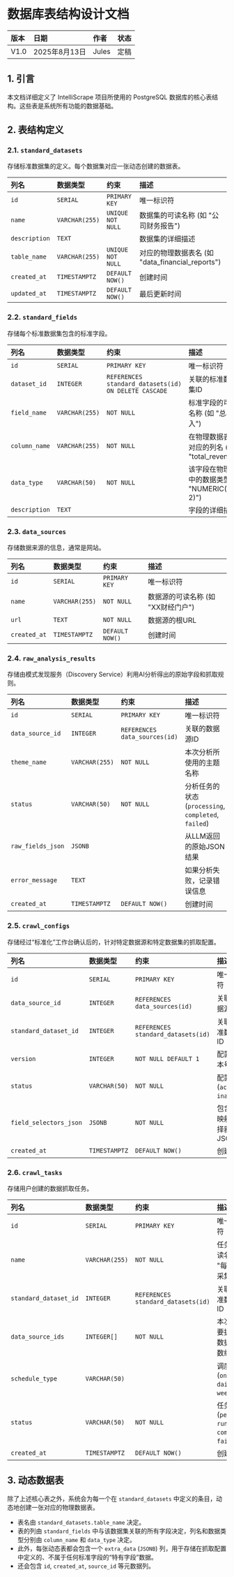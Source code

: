 # 数据库表结构设计文档

| 版本 | 日期 | 作者 | 状态 |
| :---- | :---- | :---- | :---- |
| V1.0 | 2025年8月13日 | Jules | 定稿 |

## 1. 引言

本文档详细定义了 IntelliScrape 项目所使用的 PostgreSQL 数据库的核心表结构。这些表是系统所有功能的数据基础。

## 2. 表结构定义

### 2.1. `standard_datasets`
存储标准数据集的定义。每个数据集对应一张动态创建的数据表。

| 列名 | 数据类型 | 约束 | 描述 |
| :--- | :--- | :--- | :--- |
| `id` | `SERIAL` | `PRIMARY KEY` | 唯一标识符 |
| `name` | `VARCHAR(255)` | `UNIQUE NOT NULL` | 数据集的可读名称 (如 "公司财务报告") |
| `description` | `TEXT` | | 数据集的详细描述 |
| `table_name` | `VARCHAR(255)` | `UNIQUE NOT NULL` | 对应的物理数据表名 (如 "data_financial_reports") |
| `created_at` | `TIMESTAMPTZ` | `DEFAULT NOW()` | 创建时间 |
| `updated_at` | `TIMESTAMPTZ` | `DEFAULT NOW()` | 最后更新时间 |

### 2.2. `standard_fields`
存储每个标准数据集包含的标准字段。

| 列名 | 数据类型 | 约束 | 描述 |
| :--- | :--- | :--- | :--- |
| `id` | `SERIAL` | `PRIMARY KEY` | 唯一标识符 |
| `dataset_id` | `INTEGER` | `REFERENCES standard_datasets(id) ON DELETE CASCADE` | 关联的标准数据集ID |
| `field_name` | `VARCHAR(255)` | `NOT NULL` | 标准字段的可读名称 (如 "总收入") |
| `column_name` | `VARCHAR(255)` | `NOT NULL` | 在物理数据表中对应的列名 (如 "total_revenue") |
| `data_type` | `VARCHAR(50)` | `NOT NULL` | 该字段在物理表中的数据类型 (如 "NUMERIC(18, 2)") |
| `description` | `TEXT` | | 字段的详细描述 |

### 2.3. `data_sources`
存储数据来源的信息，通常是网站。

| 列名 | 数据类型 | 约束 | 描述 |
| :--- | :--- | :--- | :--- |
| `id` | `SERIAL` | `PRIMARY KEY` | 唯一标识符 |
| `name` | `VARCHAR(255)` | `NOT NULL` | 数据源的可读名称 (如 "XX财经门户") |
| `url` | `TEXT` | `NOT NULL` | 数据源的根URL |
| `created_at` | `TIMESTAMPTZ` | `DEFAULT NOW()` | 创建时间 |

### 2.4. `raw_analysis_results`
存储由模式发现服务（Discovery Service）利用AI分析得出的原始字段和抓取规则。

| 列名 | 数据类型 | 约束 | 描述 |
| :--- | :--- | :--- | :--- |
| `id` | `SERIAL` | `PRIMARY KEY` | 唯一标识符 |
| `data_source_id` | `INTEGER` | `REFERENCES data_sources(id)` | 关联的数据源ID |
| `theme_name` | `VARCHAR(255)` | `NOT NULL` | 本次分析所使用的主题名称 |
| `status` | `VARCHAR(50)` | `NOT NULL` | 分析任务的状态 (`processing`, `completed`, `failed`) |
| `raw_fields_json`| `JSONB` | | 从LLM返回的原始JSON结果 |
| `error_message` | `TEXT` | | 如果分析失败，记录错误信息 |
| `created_at` | `TIMESTAMPTZ` | `DEFAULT NOW()` | 创建时间 |

### 2.5. `crawl_configs`
存储经过“标准化”工作台确认后的，针对特定数据源和特定数据集的抓取配置。

| 列名 | 数据类型 | 约束 | 描述 |
| :--- | :--- | :--- | :--- |
| `id` | `SERIAL` | `PRIMARY KEY` | 唯一标识符 |
| `data_source_id` | `INTEGER` | `REFERENCES data_sources(id)` | 关联的数据源ID |
| `standard_dataset_id`| `INTEGER` | `REFERENCES standard_datasets(id)` | 关联的标准数据集ID |
| `version` | `INTEGER` | `NOT NULL DEFAULT 1` | 配置的版本号 |
| `status` | `VARCHAR(50)` | `NOT NULL` | 配置状态 (`active`, `inactive`) |
| `field_selectors_json`| `JSONB` | `NOT NULL` | 包含字段映射和选择器的JSON |
| `created_at` | `TIMESTAMPTZ` | `DEFAULT NOW()` | 创建时间 |

### 2.6. `crawl_tasks`
存储用户创建的数据抓取任务。

| 列名 | 数据类型 | 约束 | 描述 |
| :--- | :--- | :--- | :--- |
| `id` | `SERIAL` | `PRIMARY KEY` | 唯一标识符 |
| `name` | `VARCHAR(255)` | `NOT NULL` | 任务的可读名称 (如 "每日财报采集") |
| `standard_dataset_id`| `INTEGER` | `REFERENCES standard_datasets(id)` | 关联的标准数据集ID |
| `data_source_ids` | `INTEGER[]`| `NOT NULL` | 本次任务要抓取的数据源ID数组 |
| `schedule_type` | `VARCHAR(50)` | | 调度类型 (`once`, `daily`, `weekly`) |
| `status` | `VARCHAR(50)` | `NOT NULL` | 任务状态 (`pending`, `running`, `completed`, `failed`) |
| `created_at` | `TIMESTAMPTZ` | `DEFAULT NOW()` | 创建时间 |

## 3. 动态数据表

除了上述核心表之外，系统会为每一个在 `standard_datasets` 中定义的条目，动态地创建一张对应的物理数据表。
*   表名由 `standard_datasets.table_name` 决定。
*   表的列由 `standard_fields` 中与该数据集关联的所有字段决定，列名和数据类型分别由 `column_name` 和 `data_type` 决定。
*   此外，每张动态表都会包含一个 `extra_data` (`JSONB`) 列，用于存储在抓取配置中定义的、不属于任何标准字段的“特有字段”数据。
*   还会包含 `id`, `created_at`, `source_id` 等元数据列。

